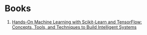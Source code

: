 # Books
1. [Hands-On Machine Learning with Scikit-Learn and TensorFlow: Concepts, Tools, and Techniques to Build Intelligent Systems](https://www.amazon.co.uk/Hands-Machine-Learning-Scikit-Learn-TensorFlow/dp/1098125975/ref=sr_1_1?crid=KTXT9MMOAVSL&dib=eyJ2IjoiMSJ9.-oGenPiuihp4Z5xbX4_zvwR4qpDguksfZl9f0_alLJ4Vv84_0VgJhrOQlujtZ97p4A6iiaBC4WNIPs2uxeRsIQ.0xBVlJ12DVgtTcCwqzydmrW93SgVrx6dRQowesENaOk&dib_tag=se&keywords=Hands-On+Machine+Learning+with+Scikit-Learn+and+TensorFlow%3A+Concepts%2C+Tools%2C+and+Techniques+to+Build+Intelligent+Systems&qid=1705154310&sprefix=hands-on+machine+learning+with+scikit-learn+and+tensorflow+concepts+tools+and+techniques+to+build+intelligent+systems%2Caps%2C193&sr=8-1)
